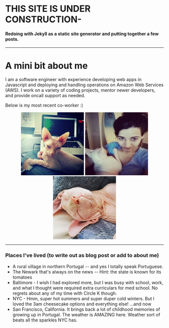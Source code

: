 # THIS SITE IS UNDER CONSTRUCTION-
#### Redoing with Jekyll as a static site generator and putting together a few posts.

<hr>

# A mini bit about me 
I am a software engineer with  experience developing web apps in Javascript and deploying and handling operations on Amazon Web Services (AWS).  I work on a variety of coding projects, mentor newer developers, and provide oncall support as needed.

Below is my most recent co-worker :)

<p align="center">
   <img 
      src="https://github.com/codemonkey3045/codemonkey3045.github.io/blob/master/meemo2.png?raw=true"
      alt="Meemo with code behind him" 
      width="200" height="200"
  />
  <img 
      src="https://github.com/codemonkey3045/codemonkey3045.github.io/blob/master/meemo_and_i.jpeg?raw=true"
      alt="Meemo and I in California" 
      width="200" height="200"
  />
  <img 
      src="https://github.com/codemonkey3045/codemonkey3045.github.io/blob/master/meemo4.png?raw=true"
      alt="Meemo pushing himself between me and my computer" 
      width="200" height="200"
  />
</p>
  
<hr>

### Places I've lived (to write out as blog post or add to about me)
* A rural village in northern Portugal -- and yes I totally speak Portuguese.
* The Newark that's always on the news -- Hint: the state is known for its tomatoes
* Baltimore - I wish I had explored more, but I was busy with school, work, and what I thought were required extra curriculars for med school. No regrets about any of my time with Circle K though.
* NYC - Hmm, super hot summers and super duper cold winters. But I loved the 3am cheesecake options and everything else!
   ...and now 
* San Francisco, California. It brings back a lot of childhood memories of growing up in Portugal. The weather is AMAZING here. Weather sort of beats all the sparkles NYC has.
